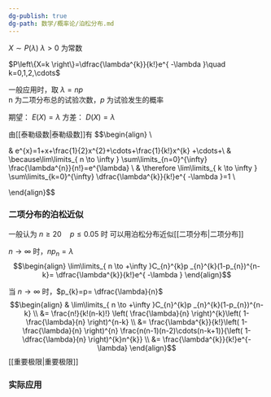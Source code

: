 ```yaml
---
dg-publish: true
dg-path: 数学/概率论/泊松分布.md
---
```

$X\sim P(\lambda)$    $\lambda>0$ 为常数

$P\left\{X=k \right\}=\dfrac{\lambda^{k}}{k!}e^{ -\lambda }\quad k=0,1,2,\cdots$

一般应用时，取 $\lambda=np$       
n 为二项分布总的试验次数，$p$ 为试验发生的概率

期望： $E(X)=\lambda$
方差： $D(X)=\lambda$

由[[泰勒级数\|泰勒级数]]有
$$\begin{align} \\

 & e^{x}=1+x+\frac{1}{2}x^{2}+\cdots+\frac{1}{k!}x^{k} +\cdots+\\
 & \because\lim\limits_{ n \to \infty } \sum\limits_{n=0}^{\infty} \frac{\lambda^{n}}{n!}=e^{\lambda} \\
 & \therefore \lim\limits_{ k \to \infty } \sum\limits_{k=0}^{\infty} \dfrac{\lambda^{k}}{k!}e^{ -\lambda }=1 \\

\end{align}$$
### 二项分布的泊松近似
一般认为 $n\geq 20\quad p\leq 0.05$ 时
可以用泊松分布近似[[二项分布\|二项分布]]

$n \to \infty$ 时，$np_{n}=\lambda$
$$\begin{align}
\lim\limits_{ n \to +\infty }C_{n}^{k}p _{n}^{k}(1-p_{n})^{n-k}= \dfrac{\lambda^{k}}{k!}e^{ -\lambda }  
\end{align}$$


当 $n \to \infty$ 时，$p_{k}=p= \dfrac{\lambda}{n}$
$$\begin{align}
 & \lim\limits_{ n \to +\infty }C_{n}^{k}p _{n}^{k}(1-p_{n})^{n-k} \\
&=  \frac{n!}{k!(n-k)!} \left( \frac{\lambda}{n} \right)^{k}\left( 1- \frac{\lambda}{n} \right)^{n-k} \\
&= \frac{\lambda^{k}}{k!}\left( 1- \frac{\lambda}{n} \right)^{n} \frac{n(n-1)(n-2)\cdots(n-k+1)}{\left( 1-\dfrac{\lambda}{n} \right)^{k}n^{k}} \\
&= \frac{\lambda^{k}}{k!}e^{-\lambda}
\end{align}$$
[[重要极限\|重要极限]]
### 实际应用
